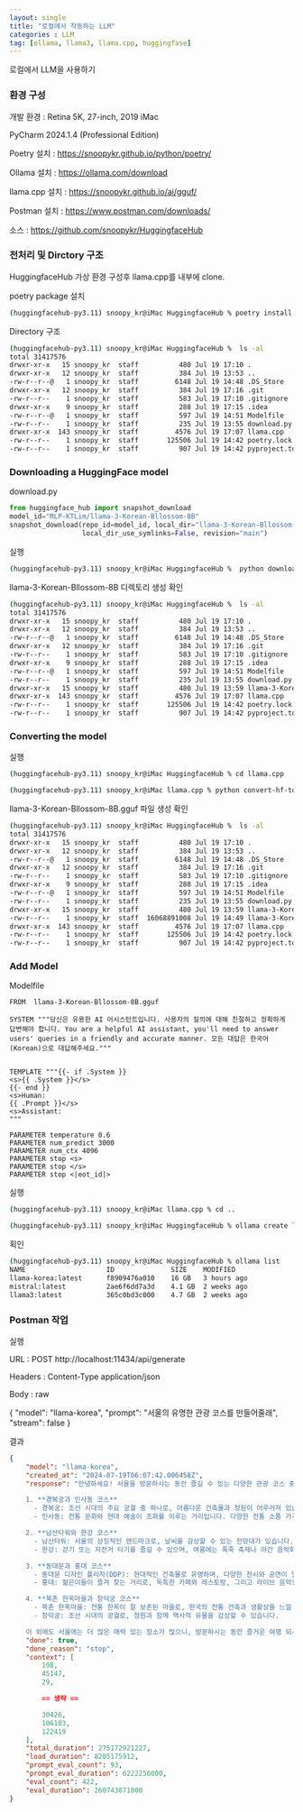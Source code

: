 ```yaml
---
layout: single
title: "로컬에서 작동하는 LLM"
categories : LLM
tag: [ollama, llama3, llama.cpp, huggingfase]
---
```


로컬에서 LLM을 사용하기

### 환경 구성

개발 환경 : Retina 5K, 27-inch, 2019 iMac

PyCharm 2024.1.4 (Professional Edition)

Poetry 설치 : https://snoopykr.github.io/python/poetry/

Ollama 설치 : https://ollama.com/download

llama.cpp 설치 : https://snoopykr.github.io/ai/gguf/

Postman 설치 : https://www.postman.com/downloads/

소스 : https://github.com/snoopykr/HuggingfaceHub

### 전처리 및 Dirctory 구조

HuggingfaceHub 가상 환경 구성후 llama.cpp를 내부에 clone.

poetry package 설치

```bash
(huggingfacehub-py3.11) snoopy_kr@iMac HuggingfaceHub % poetry install
```

Directory 구조

```bash
(huggingfacehub-py3.11) snoopy_kr@iMac HuggingfaceHub %  ls -al
total 31417576
drwxr-xr-x   15 snoopy_kr  staff          480 Jul 19 17:10 .
drwxr-xr-x   12 snoopy_kr  staff          384 Jul 19 13:53 ..
-rw-r--r--@   1 snoopy_kr  staff         6148 Jul 19 14:48 .DS_Store
drwxr-xr-x   12 snoopy_kr  staff          384 Jul 19 17:16 .git
-rw-r--r--    1 snoopy_kr  staff          583 Jul 19 17:10 .gitignore
drwxr-xr-x    9 snoopy_kr  staff          288 Jul 19 17:15 .idea
-rw-r--r--@   1 snoopy_kr  staff          597 Jul 19 14:51 Modelfile
-rw-r--r--    1 snoopy_kr  staff          235 Jul 19 13:55 download.py
drwxr-xr-x  143 snoopy_kr  staff         4576 Jul 19 17:07 llama.cpp
-rw-r--r--    1 snoopy_kr  staff       125506 Jul 19 14:42 poetry.lock
-rw-r--r--    1 snoopy_kr  staff          907 Jul 19 14:42 pyproject.toml
```

### Downloading a HuggingFace model

download.py

```python
from huggingface_hub import snapshot_download
model_id="MLP-KTLim/llama-3-Korean-Bllossom-8B"
snapshot_download(repo_id=model_id, local_dir="llama-3-Korean-Bllossom-8B",
                  local_dir_use_symlinks=False, revision="main")
```

실행

```bash
(huggingfacehub-py3.11) snoopy_kr@iMac HuggingfaceHub %  python download.py
```

llama-3-Korean-Bllossom-8B 디렉토리 생성 확인

```bash
(huggingfacehub-py3.11) snoopy_kr@iMac HuggingfaceHub %  ls -al
total 31417576
drwxr-xr-x   15 snoopy_kr  staff          480 Jul 19 17:10 .
drwxr-xr-x   12 snoopy_kr  staff          384 Jul 19 13:53 ..
-rw-r--r--@   1 snoopy_kr  staff         6148 Jul 19 14:48 .DS_Store
drwxr-xr-x   12 snoopy_kr  staff          384 Jul 19 17:16 .git
-rw-r--r--    1 snoopy_kr  staff          583 Jul 19 17:10 .gitignore
drwxr-xr-x    9 snoopy_kr  staff          288 Jul 19 17:15 .idea
-rw-r--r--@   1 snoopy_kr  staff          597 Jul 19 14:51 Modelfile
-rw-r--r--    1 snoopy_kr  staff          235 Jul 19 13:55 download.py
drwxr-xr-x   15 snoopy_kr  staff          480 Jul 19 13:59 llama-3-Korean-Bllossom-8B
drwxr-xr-x  143 snoopy_kr  staff         4576 Jul 19 17:07 llama.cpp
-rw-r--r--    1 snoopy_kr  staff       125506 Jul 19 14:42 poetry.lock
-rw-r--r--    1 snoopy_kr  staff          907 Jul 19 14:42 pyproject.toml
```

### Converting the model

실행

```bash
(huggingfacehub-py3.11) snoopy_kr@iMac HuggingfaceHub % cd llama.cpp 

(huggingfacehub-py3.11) snoopy_kr@iMac llama.cpp % python convert-hf-to-gguf.py ../llama-3-Korean-Bllossom-8B --outfile ..llama-3-Korean-Bllossom-8B.gguf
```

llama-3-Korean-Bllossom-8B.gguf 파일 생성 확인

```bash
(huggingfacehub-py3.11) snoopy_kr@iMac HuggingfaceHub %  ls -al
total 31417576
drwxr-xr-x   15 snoopy_kr  staff          480 Jul 19 17:10 .
drwxr-xr-x   12 snoopy_kr  staff          384 Jul 19 13:53 ..
-rw-r--r--@   1 snoopy_kr  staff         6148 Jul 19 14:48 .DS_Store
drwxr-xr-x   12 snoopy_kr  staff          384 Jul 19 17:16 .git
-rw-r--r--    1 snoopy_kr  staff          583 Jul 19 17:10 .gitignore
drwxr-xr-x    9 snoopy_kr  staff          288 Jul 19 17:15 .idea
-rw-r--r--@   1 snoopy_kr  staff          597 Jul 19 14:51 Modelfile
-rw-r--r--    1 snoopy_kr  staff          235 Jul 19 13:55 download.py
drwxr-xr-x   15 snoopy_kr  staff          480 Jul 19 13:59 llama-3-Korean-Bllossom-8B
-rw-r--r--    1 snoopy_kr  staff  16068891008 Jul 19 14:49 llama-3-Korean-Bllossom-8B.gguf
drwxr-xr-x  143 snoopy_kr  staff         4576 Jul 19 17:07 llama.cpp
-rw-r--r--    1 snoopy_kr  staff       125506 Jul 19 14:42 poetry.lock
-rw-r--r--    1 snoopy_kr  staff          907 Jul 19 14:42 pyproject.toml
```

### Add Model

Modelfile

```
FROM  llama-3-Korean-Bllossom-8B.gguf

SYSTEM """당신은 유용한 AI 어시스턴트입니다. 사용자의 질의에 대해 친절하고 정확하게 답변해야 합니다. You are a helpful AI assistant, you'll need to answer users' queries in a friendly and accurate manner. 모든 대답은 한국어(Korean)으로 대답해주세요."""


TEMPLATE """{{- if .System }}
<s>{{ .System }}</s>
{{- end }}
<s>Human:
{{ .Prompt }}</s>
<s>Assistant:
"""

PARAMETER temperature 0.6
PARAMETER num_predict 3000
PARAMETER num_ctx 4096
PARAMETER stop <s>
PARAMETER stop </s>
PARAMETER stop <|eot_id|>
```

실행

```bash
(huggingfacehub-py3.11) snoopy_kr@iMac llama.cpp % cd ..

(huggingfacehub-py3.11) snoopy_kr@iMac HuggingfaceHub % ollama create llama-korea -f Modelfile
```

획인

```bash
(huggingfacehub-py3.11) snoopy_kr@iMac HuggingfaceHub % ollama list
NAME                    ID              SIZE    MODIFIED    
llama-korea:latest      f8909476a010    16 GB   3 hours ago     
mistral:latest          2ae6f6dd7a3d    4.1 GB  2 weeks ago     
llama3:latest           365c0bd3c000    4.7 GB  2 weeks ago     
```

### Postman 작업

실행

URL : POST http://localhost:11434/api/generate

Headers : Content-Type application/json

Body : raw
  
{
  "model": "llama-korea",
  "prompt": "서울의 유명한 관광 코스를 만들어줄래",
  "stream": false
}

결과

```JSON
{
    "model": "llama-korea",
    "created_at": "2024-07-19T06:07:42.006458Z",
    "response": "안녕하세요! 서울을 방문하시는 동안 즐길 수 있는 다양한 관광 코스 중 몇 가지를 추천해드릴게요. 각 코스는 서울의 대표적인 명소와 함께 역사, 문화, 그리고 현대적 매력을 느낄 수 있도록 구성했습니다.

    1. **경복궁과 인사동 코스**
      - 경복궁: 조선 시대의 주요 궁궐 중 하나로, 아름다운 건축물과 정원이 어우러져 있습니다.
      - 인사동: 전통 문화와 현대 예술이 조화를 이루는 거리입니다. 다양한 전통 소품 가게와 갤러리, 그리고 맛집도 즐길 수 있습니다.

    2. **남산타워와 한강 코스**
      - 남산타워: 서울의 상징적인 랜드마크로, 날씨를 감상할 수 있는 전망대가 있습니다.
      - 한강: 걷기 또는 자전거 타기를 즐길 수 있으며, 여름에는 폭죽 축제나 야간 음악회 등 다양한 이벤트가 열립니다.

    3. **동대문과 홍대 코스**
      - 동대문 디자인 플라자(DDP): 현대적인 건축물로 유명하며, 다양한 전시와 공연이 열리는 곳입니다.
      - 홍대: 젊은이들이 즐겨 찾는 거리로, 독특한 카페와 레스토랑, 그리고 라이브 음악장소가 많습니다.

    4. **북촌 한옥마을과 창덕궁 코스**
      - 북촌 한옥마을: 전통 한옥이 잘 보존된 마을로, 한국의 전통 건축과 생활상을 느낄 수 있습니다.
      - 창덕궁: 조선 시대의 궁궐로, 정원과 함께 역사적 유물을 감상할 수 있습니다.

    이 외에도 서울에는 더 많은 매력 있는 장소가 많으니, 방문하시는 동안 즐거운 여행 되시길 바랍니다",
    "done": true,
    "done_reason": "stop",
    "context": [
        198,
        45147,
        29,

        == 생략 ==

        30426,
        106103,
        122419
    ],
    "total_duration": 275172921227,
    "load_duration": 8205175912,
    "prompt_eval_count": 93,
    "prompt_eval_duration": 6222256000,
    "eval_count": 422,
    "eval_duration": 260743871000
}
```